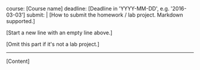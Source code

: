 course: [Course name]
deadline: [Deadline in 'YYYY-MM-DD', e.g. '2016-03-03']
submit: |
  [How to submit the homework / lab project. Markdown supported.]
  
  [Start a new line with an empty line above.]
  
  [Omit this part if it's not a lab project.]

---

[Content]
